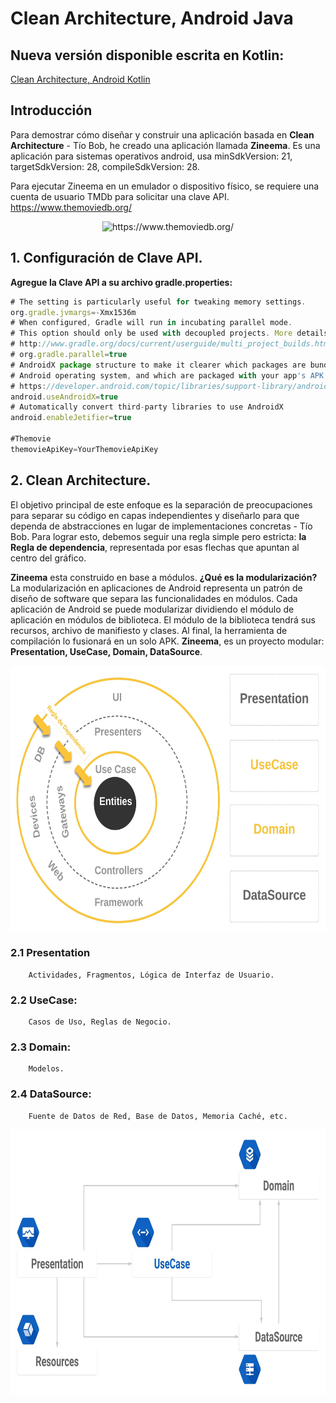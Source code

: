 Clean Architecture, Android Java
================================

## Nueva versión disponible escrita en Kotlin:
[Clean Architecture, Android Kotlin](https://github.com/Juan-Ricardo/Android-Kotlin-Clean-Architecture)

Introducción
-----------------
Para demostrar cómo diseñar y construir una aplicación basada en **Clean Architecture** - Tío Bob, he creado una aplicación llamada  **Zineema**. Es una aplicación para sistemas operativos android, usa minSdkVersion: 21, targetSdkVersion: 28, compileSdkVersion: 28.

Para ejecutar Zineema en un emulador o dispositivo físico, se requiere una cuenta de usuario TMDb para solicitar una clave API. https://www.themoviedb.org/
<p align="center">
  <img alt="https://www.themoviedb.org/" src="https://www.themoviedb.org/assets/2/v4/logos/primary-green-d70eebe18a5eb5b166d5c1ef0796715b8d1a2cbc698f96d311d62f894ae87085.svg" width="94" height="94"/>
</p>

## 1. Configuración de Clave API.
**Agregue la Clave API a su archivo gradle.properties:**
```javascript
# The setting is particularly useful for tweaking memory settings.
org.gradle.jvmargs=-Xmx1536m
# When configured, Gradle will run in incubating parallel mode.
# This option should only be used with decoupled projects. More details, visit
# http://www.gradle.org/docs/current/userguide/multi_project_builds.html#sec:decoupled_projects
# org.gradle.parallel=true
# AndroidX package structure to make it clearer which packages are bundled with the
# Android operating system, and which are packaged with your app's APK
# https://developer.android.com/topic/libraries/support-library/androidx-rn
android.useAndroidX=true
# Automatically convert third-party libraries to use AndroidX
android.enableJetifier=true

#Themovie
themovieApiKey=YourThemovieApiKey
```
## 2. Clean Architecture.
El objetivo principal de este enfoque es la separación de preocupaciones para separar su código en capas independientes y diseñarlo para que dependa de abstracciones en lugar de implementaciones concretas - Tío Bob. Para lograr esto, debemos seguir una regla simple pero estricta:  **la Regla de dependencia**, representada por esas flechas que apuntan al centro del gráfico.

**Zineema** esta construido en base a módulos. **¿Qué es la modularización?** La modularización en aplicaciones de Android representa un patrón de diseño de software que separa las funcionalidades en módulos. Cada aplicación de Android se puede modularizar dividiendo el módulo de aplicación en módulos de biblioteca. El módulo de la biblioteca tendrá sus recursos, archivo de manifiesto y clases. Al final, la herramienta de compilación lo fusionará en un solo APK. **Zineema**, es un proyecto modular: **Presentation, UseCase, Domain, DataSource**. 

<p align="center">
  <img src="https://github.com/Juan-Ricardo/Android-Java-Clean-Architecture/blob/master/resource/src/main/assets/images/ArquitecturaAndroidCleanArchitecture.jpeg" width="624" height="424"/>
</p>

### 2.1 Presentation
        Actividades, Fragmentos, Lógica de Interfaz de Usuario.
### 2.2 UseCase: 
        Casos de Uso, Reglas de Negocio.
### 2.3 Domain: 
        Modelos.
### 2.4 DataSource: 
        Fuente de Datos de Red, Base de Datos, Memoria Caché, etc.
<p align="center">        
  <img src="https://github.com/Juan-Ricardo/Android-Java-Clean-Architecture/blob/master/resource/src/main/assets/images/Arquitectura-Android-Module.jpeg" width="724" height="424"/>
  </p>
